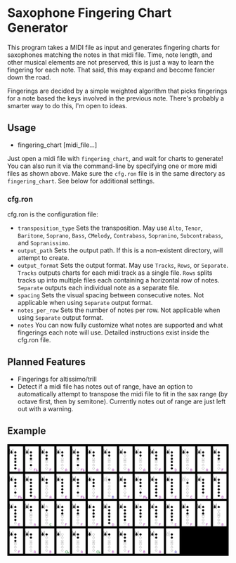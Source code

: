 # Saxophone Fingering Chart Generator   

This program takes a MIDI file as input and generates fingering charts for saxophones matching the notes in that midi file. Time, note length, and other musical elements are not preserved, this is just a way to learn the fingering for each note.
That said, this may expand and become fancier down the road.

Fingerings are decided by a simple weighted algorithm that picks fingerings for a note based the keys involved in the previous note. There's probably a smarter way to do this, I'm open to ideas.

## Usage   
- fingering_chart [midi_file...]

Just open a midi file with `fingering_chart`, and wait for charts to generate! You can also run it via the command-line by specifying one or more midi files as shown above. Make sure the `cfg.ron` file is in the same directory as `fingering_chart`. See below for additional settings.

### cfg.ron
cfg.ron is the configuration file:
- `transposition_type` Sets the transposition. May use `Alto`, `Tenor`, `Baritone`, `Soprano`, `Bass`, `CMelody`, `Contrabass`, `Sopranino`, `Subcontrabass`, and `Sopranissimo`.
- `output_path` Sets the output path. If this is a non-existent directory, will attempt to create.
- `output_format` Sets the output format. May use `Tracks`, `Rows`, or `Separate`. `Tracks` outputs charts for each midi track as a single file. `Rows` splits tracks up into multiple files each containing a horizontal row of notes. `Separate` outputs each individual note as a separate file.
- `spacing` Sets the visual spacing between consecutive notes. Not applicable when using `Separate` output format.
- `notes_per_row` Sets the number of notes per row. Not applicable when using `Separate` output format.
- `notes` You can now fully customize what notes are supported and what fingerings each note will use. Detailed instructions exist inside the cfg.ron file.

## Planned Features   
- Fingerings for altissimo/trill
- Detect if a midi file has notes out of range, have an option to automatically attempt to transpose the midi file to fit in the sax range (by octave first, then by semitone). Currently notes out of range are just left out with a warning.

## Example   
![The Lizards](https://raw.githubusercontent.com/Eolu/fingering_chart/master/examples/lizards.png)   

